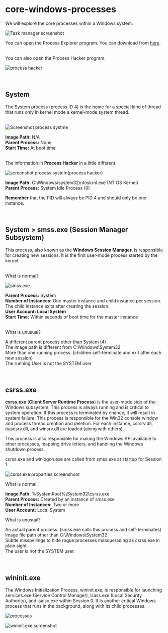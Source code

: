 # core-windows-processes

 We will explore the core processes within a Windows system.

 ![Task manager screenshot](https://github.com/Andreas512514/core-windows-processes/blob/main/Screenshot%202025-10-21%20225413.png)

You can open the Process Explorer program. You can download from [here](https://learn.microsoft.com/en-us/sysinternals/downloads/process-explorer).<br><br>

You can also open the Process Hacker program.

![process hacker](https://github.com/Andreas512514/core-windows-processes/blob/main/Screenshot%202025-10-21%20231426.png)<br><br><br>


## System

The System process (process ID 4) is the home for a special kind of thread that runs only in kernel mode a kernel-mode system thread.<br><br>

![Screenshot process systme](https://github.com/Andreas512514/core-windows-processes/blob/main/Screenshot%202025-10-21%20232429.png)

**Image Path:**  N/A<br>
**Parent Process:**  None<br>
**Start Time:**  At boot time<br><br>

The information in **Process Hacker** in a little different.

![screenshot process system(process hacker)](https://github.com/Andreas512514/core-windows-processes/blob/main/Screenshot%202025-10-21%20232346.png)

**Image Path:** C:\Windows\system32\ntoskrnl.exe (NT OS Kernel)<br>
**Parent Process:** System Idle Process (0)

**Remember** that the PID will always be PID 4 and should only be one instance.<br><br><br>


## System > smss.exe (Session Manager Subsystem)

This process, also known as the **Windows Session Manager**, is responsible for creating new sessions. It is the first user-mode process started by the kernel.<br><br>

What is normal?

![smss.exe](https://github.com/Andreas512514/core-windows-processes/blob/main/Screenshot%202025-10-22%20003356.png)

**Parent Process:**  System<br>
**Number of Instances:**  One master instance and child instance per session. The child instance exits after creating the session.<br>
**User Account:  Local System**<br>
**Start Time:**  Within seconds of boot time for the master instance<br><br>

What is unusual?

A different parent process other than System (4)<br>
The image path is different from C:\Windows\System32<br>
More than one running process. (children self-terminate and exit after each new session)<br>
The running User is not the SYSTEM user<br><br><br>


## csrss.exe

**csrss.exe** (**Client Server Runtime Process**) is the user-mode side of the Windows subsystem. This process is always running and is critical to system operation. If this process is terminated by chance, it will result in system failure. This process is responsible for the Win32 console window and process thread creation and deletion. For each instance, csrsrv.dll, basesrv.dll, and winsrv.dll are loaded (along with others).

This process is also responsible for making the Windows API available to other processes, mapping drive letters, and handling the Windows shutdown process.

csrss.exe and winlogon.exe are called from smss.exe at startup for Session 1. 

![csrss.exe proparties screenshoot](https://github.com/Andreas512514/core-windows-processes/blob/main/Screenshot%202025-10-22%20235222.png)

What is normal

**Image Path:**  %SystemRoot%\System32\csrss.exe<br>
**Parent Process:**  Created by an instance of smss.exe<br>
**Number of Instances:**  Two or more<br>
**User Account:**  Local System<br>

What is unusual?

An actual parent process. (smss.exe calls this process and self-terminates)<br>
Image file path other than C:\Windows\System32<br>
Subtle misspellings to hide rogue processes masquerading as csrss.exe in plain sight<br>
The user is not the SYSTEM user.<br><br><br>



## wininit.exe

The Windows Initialization Process, wininit.exe, is responsible for launching services.exe (Service Control Manager), lsass.exe (Local Security Authority), and lsaiso.exe within Session 0. It is another critical Windows process that runs in the background, along with its child processes. 

![processes](https://github.com/Andreas512514/core-windows-processes/blob/main/Screenshot%202025-10-23%20001041.png)

![wininit.exe screenshot](https://github.com/Andreas512514/core-windows-processes/blob/main/Screenshot%202025-10-23%20001851.png)
